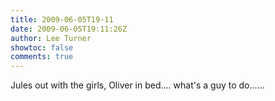 ```yaml
---
title: 2009-06-05T19-11
date: 2009-06-05T19:11:26Z
author: Lee Turner
showtoc: false
comments: true
---
```


Jules out with the girls, Oliver in bed.... what's a guy to do......

